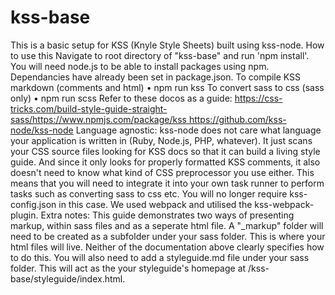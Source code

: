 # kss-base
This is a basic setup for KSS (Knyle Style Sheets) built using kss-node.
How to use this Navigate to root directory of "kss-base" and run 'npm install'.
You will need node.js to be able to install packages using npm. Dependancies have already been set in package.json.
To compile KSS markdown (comments and html)
	•	npm run kss
To convert sass to css (sass only)
	•	npm run scss
Refer to these docos as a guide: https://css-tricks.com/build-style-guide-straight-sass/https://www.npmjs.com/package/kss https://github.com/kss-node/kss-node
Language agnostic: kss-node does not care what language your application is written in (Ruby, Node.js, PHP, whatever). It just scans your CSS source files looking for KSS docs so that it can build a living style guide. And since it only looks for properly formatted KSS comments, it also doesn't need to know what kind of CSS preprocessor you use either. This means that you will need to integrate it into your own task runner to perform tasks such as converting sass to css etc. You will no longer require kss-config.json in this case. We used webpack and utilised the kss-webpack-plugin.
Extra notes: This guide demonstrates two ways of presenting markup, within sass files and as a seperate html file. A "_markup" folder will need to be created as a subfolder under your sass folder. This is where your html files will live. Neither of the documentation above clearly specifies how to do this. You will also need to add a styleguide.md file under your sass folder. This will act as the your styleguide's homepage at /kss-base/styleguide/index.html.
